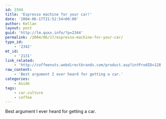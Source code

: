 ```yaml
---
id: 2344
title: 'Espresso machine for your car!'
date: '2004-06-17T21:52:54+00:00'
author: Kellan
layout: post
guid: 'http://lm.quxx.info/?p=2344'
permalink: /2004/06/17/espresso-machine-for-your-car/
typo_id:
    - '2342'
mt_id:
    - '2131'
link_related:
    - 'http://coffeenuts.webdirectbrands.com/product.asp?intProdID=128'
raw_content:
    - 'Best argument I ever heard for getting a car.'
categories:
    - Aside
tags:
    - car.culture
    - coffee
---
```


Best argument I ever heard for getting a car.